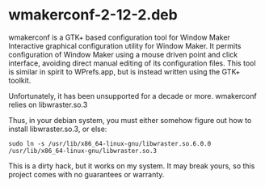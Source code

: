 # wmakerconf-2-12-2.deb

wmakerconf is a GTK+ based configuration tool for Window Maker
 Interactive graphical configuration utility for Window Maker. It
 permits configuration of Window Maker using a mouse driven point and
 click interface, avoiding direct manual editing of its configuration
 files.  This tool is similar in spirit to WPrefs.app, but is instead
 written using the GTK+ toolkit.

Unfortunately, it has been unsupported for a decade or more. wmakerconf relies on 
libwraster.so.3

Thus, in your debian system, you must either somehow figure out how to install libwraster.so.3, or else:

```
sudo ln -s /usr/lib/x86_64-linux-gnu/libwraster.so.6.0.0 /usr/lib/x86_64-linux-gnu/libwraster.so.3

```

This is a dirty hack, but it works on my system. It may break yours, so this project comes with no guarantees or warranty.
